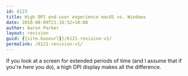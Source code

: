 ```yaml
---
id: 6123
title: High DPI end-user experience macOS vs. Windows
date: 2018-08-09T21:16:52+10:00
author: Aaron Parker
layout: revision
guid: {{site.baseurl}}/6121-revision-v1/
permalink: /6121-revision-v1/
---
```

If you look at a screen for extended periods of time (and I assume that if you're here you do), a high DPI display makes all the difference.